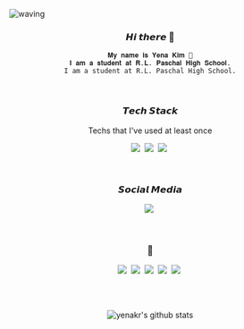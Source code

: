 ![waving](https://capsule-render.vercel.app/api?type=waving&height=200&text=Yena!&fontAlign=80&fontAlignY=40&color=gradient)

<div align="center">
    
### 𝙃𝙞 𝙩𝙝𝙚𝙧𝙚 👋
    
    𝐌𝐲 𝐧𝐚𝐦𝐞 𝐢𝐬 𝐘𝐞𝐧𝐚 𝐊𝐢𝐦 🙂
    𝐈 𝐚𝐦 𝐚 𝐬𝐭𝐮𝐝𝐞𝐧𝐭 𝐚𝐭 𝐑.𝐋. 𝐏𝐚𝐬𝐜𝐡𝐚𝐥 𝐇𝐢𝐠𝐡 𝐒𝐜𝐡𝐨𝐨𝐥.
    𝙸 𝚊𝚖 𝚊 𝚜𝚝𝚞𝚍𝚎𝚗𝚝 𝚊𝚝 𝚁.𝙻. 𝙿𝚊𝚜𝚌𝚑𝚊𝚕 𝙷𝚒𝚐𝚑 𝚂𝚌𝚑𝚘𝚘𝚕.
<br/>


<h3 align="center">𝙏𝙚𝙘𝙝 𝙎𝙩𝙖𝙘𝙠</h3>

<p align="center"> Techs that I've used at least once </p>

<p align="center">
  <img src="https://img.shields.io/badge/Python-3766AB?style=for-the-badge&logo=Python&logoColor=white"/></a>&nbsp 
  <img src="https://img.shields.io/badge/Java-007396?style=for-the-badge&logo=Java&logoColor=white"/></a>&nbsp 
  <img src="https://img.shields.io/badge/Javascript-ffb13b?style=for-the-badge&logo=javascript&logoColor=black"/></a>&nbsp 
</p>
<br>

<h3 align="center">𝙎𝙤𝙘𝙞𝙖𝙡 𝙈𝙚𝙙𝙞𝙖</h3>
<p align="center">
  <a href="https://www.instagram.com/yenayebo/"><img src="https://img.shields.io/badge/Instagram-E4405F?style=for-the-badge&logo=Instagram&logoColor=white&link=https://www.instagram.com/yenayebo/"/></a>&nbsp
</p>
<br>

<h3 align="center">🏫</h3>
<p align="center">
  <a href="https://www.kisb.net/"><img src="https://img.shields.io/badge/KISB-097479?style=for-the-badge&logo=beijingsubway&logoColor=white&link=https://www.kisb.net/"/></a>&nbsp
  <a href="http://sykis.withschool.co.kr/"><img src="https://img.shields.io/badge/SKIS-5197d8?style=for-the-badge&logo=simkl&logoColor=white&link=http://sykis.withschool.co.kr/"/></a>&nbsp
  <a href="http://www.koreaschool.org/"><img src="https://img.shields.io/badge/YKS-a7c134?style=for-the-badge&logo=yoast&logoColor=white&link=http://www.koreaschool.org/"/></a>&nbsp
  <a href="https://www.fwisd.org/Paschal/"><img src="https://img.shields.io/badge/Paschal-4f2683?style=for-the-badge&logo=planet&logoColor=white&link=https://www.fwisd.org/Paschal/"/></a>&nbsp
  <a href="https://www.hanyang.ac.kr/"><img src="https://img.shields.io/badge/Hanyang-004c86?style=for-the-badge&logo=hugo&logoColor=white&link=https://www.hanyang.ac.kr/"/></a>&nbsp
</p>
<br>

<br>

![yenakr's github stats](https://github-readme-stats.vercel.app/api?username=yenakr&show_icons=true)






<!--
**yenakr/yenakr** is a ✨ _special_ ✨ repository because its `README.md` (this file) appears on your GitHub profile.

Here are some ideas to get you started:

- 🔭 I’m currently working on ...
- 🌱 I’m currently learning ...
- 👯 I’m looking to collaborate on ...
- 🤔 I’m looking for help with ...
- 💬 Ask me about ...
- 📫 How to reach me: ...
- 😄 Pronouns: ...
- ⚡ Fun fact: ...
-->
